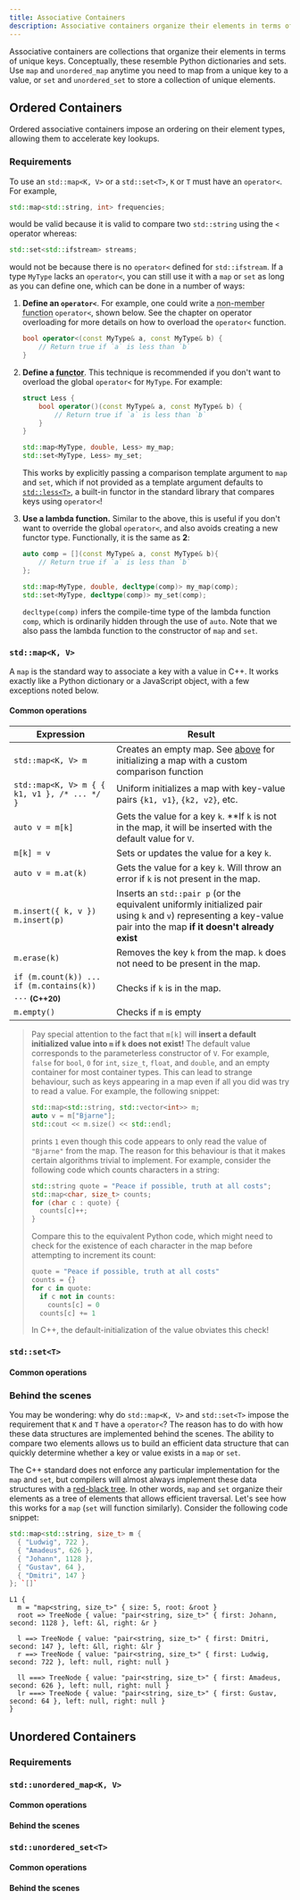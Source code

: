 ```yaml
---
title: Associative Containers
description: Associative containers organize their elements in terms of unique keys.
---
```


Associative containers are collections that organize their elements in terms of unique keys. Conceptually, these resemble Python dictionaries and sets. Use `map` and `unordered_map` anytime you need to map from a unique key to a value, or `set` and `unordered_set` to store a collection of unique elements.

## Ordered Containers

Ordered associative containers impose an ordering on their element types, allowing them to accelerate key lookups.

### Requirements

To use an `std::map<K, V>` or a `std::set<T>`, `K` or `T` must have an `operator<`. For example,

```cpp
std::map<std::string, int> frequencies; 
```

would be valid because it is valid to compare two `std::string` using the `<` operator whereas:

```cpp
std::set<std::ifstream> streams;
```

would not be because there is no `operator<` defined for `std::ifstream`. If a type `MyType` lacks an `operator<`, you can still use it with a `map` or `set` as long as you can define one, which can be done in a number of ways:

1. **Define an `operator<`**. For example, one could write a <abbr title="A free-floating function defined outside of a class">non-member function</abbr> `operator<`, shown below. See the chapter on operator overloading for more details on how to overload the `operator<` function.

    ```cpp
    bool operator<(const MyType& a, const MyType& b) {
        // Return true if `a` is less than `b`
    }
    ```

2. **Define a <abbr title="An object that acts like a function by overloading the call operator, e.g. `operator()`">functor</abbr>**. This technique is recommended if you don't want to overload the global `operator<` for `MyType`. For example:

    ```cpp
    struct Less {
        bool operator()(const MyType& a, const MyType& b) {
            // Return true if `a` is less than `b`
        }
    }

    std::map<MyType, double, Less> my_map;
    std::set<MyType, Less> my_set; 
    ```

    This works by explicitly passing a comparison template argument to `map` and `set`, which if not provided as a template argument defaults to [`std::less<T>`](https://en.cppreference.com/w/cpp/utility/functional/less), a built-in functor in the standard library that compares keys using `operator<`!

3. **Use a lambda function.** Similar to the above, this is useful if you don't want to override the global `operator<`, and also avoids creating a new functor type. Functionally, it is the same as **2**:

    ```cpp
    auto comp = [](const MyType& a, const MyType& b){ 
        // Return true if `a` is less than `b`
    };

    std::map<MyType, double, decltype(comp)> my_map(comp);
    std::set<MyType, decltype(comp)> my_set(comp);
    ```

    `decltype(comp)` infers the compile-time type of the lambda function `comp`, which is ordinarily hidden through the use of `auto`. Note that we also pass the lambda function to the constructor of `map` and `set`.

### `std::map<K, V>`

A `map` is the standard way to associate a key with a value in C++. It works exactly like a Python dictionary or a JavaScript object, with a few exceptions noted below.

#### Common operations

| Expression | Result |
|-----------|--------|
| `std::map<K, V> m` | Creates an empty map. See [above](#requirements) for initializing a map with a custom comparison function |
| `std::map<K, V> m { { k1, v1 }, /* ... */ }` | Uniform initializes a map with key-value pairs `{k1, v1}`, `{k2, v2}`, etc. |
| `auto v = m[k]` | Gets the value for a key `k`. **If `k` is not in the map, it will be inserted with the default value for `V`. |
| `m[k] = v` | Sets or updates the value for a key `k`. |
| `auto v = m.at(k)` | Gets the value for a key `k`. Will throw an error if `k` is not present in the map. |
| `m.insert({ k, v })` <br /> `m.insert(p)` | Inserts an `std::pair p` (or the equivalent uniformly initialized pair using `k` and `v`) representing a key-value pair into the map **if it doesn't already exist** |
| `m.erase(k)` | Removes the key `k` from the map. `k` does not need to be present in the map. |
| `if (m.count(k)) ...` <br /> `if (m.contains(k)) ...` <sub>**(C++20)**</sub> | Checks if `k` is in the map. |
| `m.empty()` | Checks if `m` is empty |

> Pay special attention to the fact that `m[k]` will **insert a default initialized value into `m` if `k` does not exist!** The default value corresponds to the parameterless constructor of `V`. For example, `false` for `bool`, `0` for `int`, `size_t`, `float`, and `double`, and an empty container for most container types. This can lead to strange behaviour, such as keys appearing in a map even if all you did was try to read a value. For example, the following snippet:
> 
> ```cpp
> std::map<std::string, std::vector<int>> m;
> auto v = m["Bjarne"];
> std::cout << m.size() << std::endl;
> ```
>
> prints `1` even though this code appears to only read the value of `"Bjarne"` from the map. The reason for this behaviour is that it makes certain algorithms trivial to implement. For example, consider the following code which counts characters in a string:
>
> ```cpp
> std::string quote = "Peace if possible, truth at all costs";
> std::map<char, size_t> counts;
> for (char c : quote) {
>   counts[c]++; 
> }
> ```
>
> Compare this to the equivalent Python code, which might need to check for the existence of each character in the map before attempting to increment its count:
>
> ```python
> quote = "Peace if possible, truth at all costs"
> counts = {}
> for c in quote:
>   if c not in counts:
>     counts[c] = 0
>   counts[c] += 1
> ```
>
> In C++, the default-initialization of the value obviates this check!

### `std::set<T>`

#### Common operations

### Behind the scenes

You may be wondering: why do `std::map<K, V>` and `std::set<T>` impose the requirement that `K` and `T` have a `operator<`? The reason has to do with how these data structures are implemented behind the scenes. The ability to compare two elements allows us to build an efficient data structure that can quickly determine whether a key or value exists in a `map` or `set`.

The C++ standard does not enforce any particular implementation for the `map` and `set`, but compilers will almost always implement these data structures with a [red-black tree](https://en.wikipedia.org/wiki/Red%E2%80%93black_tree). In other words, `map` and `set` organize their elements as a tree of elements that allows efficient traversal. Let's see how this works for a `map` (`set` will function similarly). Consider the following code snippet:

```cpp
std::map<std::string, size_t> m {
  { "Ludwig", 722 },
  { "Amadeus", 626 },
  { "Johann", 1128 },
  { "Gustav", 64 },
  { "Dmitri", 147 }
}; `[]`
```

```memory
L1 {
  m = "map<string, size_t>" { size: 5, root: &root }
  root => TreeNode { value: "pair<string, size_t>" { first: Johann, second: 1128 }, left: &l, right: &r }

  l ==> TreeNode { value: "pair<string, size_t>" { first: Dmitri, second: 147 }, left: &ll, right: &lr }
  r ==> TreeNode { value: "pair<string, size_t>" { first: Ludwig, second: 722 }, left: null, right: null }

  ll ===> TreeNode { value: "pair<string, size_t>" { first: Amadeus, second: 626 }, left: null, right: null }
  lr ===> TreeNode { value: "pair<string, size_t>" { first: Gustav, second: 64 }, left: null, right: null }
}
```

## Unordered Containers


### Requirements

### `std::unordered_map<K, V>`

#### Common operations

#### Behind the scenes

### `std::unordered_set<T>`

#### Common operations

#### Behind the scenes
